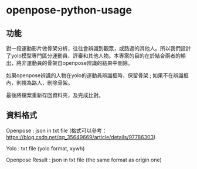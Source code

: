 # openpose-python-usage

## 功能
對一段運動影片做骨架分析，往往會辨識到觀眾，或路過的其他人。所以我們設計了yolo模型專門區分運動員、評審和其他人物。本專案的目的在於結合兩者的輸出，將非運動員的骨架自openpose辨識的結果中刪除。

如果openpose辨識的人物在yolo的運動員辨識框時，保留骨架 ;
如果不在辨識框內，則視為路人，刪除骨架。

最後將檔案重新存回資料夾，及完成比對。

## 資料格式
Openpose : json in txt file (格式可以參考：https://blog.csdn.net/qq_35649669/article/details/97786303)

Yolo : txt file (yolo format, xywh)

Openpose Result : json in txt file (the same format as origin one)
